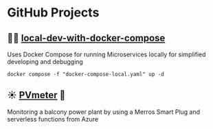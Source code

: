 <!-- .slide: -->
# GitHub Projects


<!-- .slide:  -->
## 👨‍💻 [local-dev-with-docker-compose](https://github.com/rainan16/local-dev-with-docker-compose/blob/main/README.md)
Uses Docker Compose for running Microservices locally for simplified developing and debugging

```
docker compose -f "docker-compose-local.yaml" up -d
```


<!-- .slide:  -->
## ☀️ [PVmeter](https://github.com/rainan16/PVmeter/blob/main/README.md) 🔌
Monitoring a balcony power plant by using a Merros Smart Plug and serverless functions from Azure

